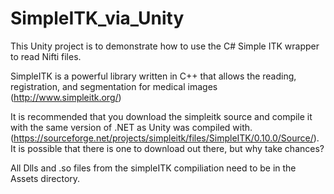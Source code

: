 # SimpleITK_via_Unity

This Unity project is to demonstrate how to use the C# Simple ITK wrapper to read Nifti files.

SimpleITK is a powerful library written in C++ that allows the reading, registration, and segmentation for medical images (http://www.simpleitk.org/)

It is recommended that you download the simpleitk source and compile it with the same version of .NET as Unity was compiled with.
(https://sourceforge.net/projects/simpleitk/files/SimpleITK/0.10.0/Source/).  It is possible that there is one to download out there, but why take chances?

All Dlls and .so files from the simpleITK compiliation need to be in the Assets directory.



